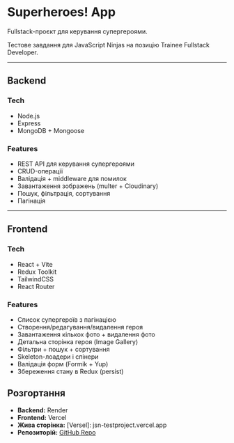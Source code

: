 # Superheroes! App  
Fullstack-проєкт для керування супергероями.

Тестове завдання для JavaScript Ninjas на позицію Trainee Fullstack Developer.

---

## Backend  

### Tech  
- Node.js  
- Express  
- MongoDB + Mongoose  

### Features  
- REST API для керування супергероями
- CRUD-операції 
- Валідація + middleware для помилок  
- Завантаження зображень (multer + Cloudinary)  
- Пошук, фільтрація, сортування  
- Пагінація  

---

## Frontend  

### Tech  
- React + Vite  
- Redux Toolkit  
- TailwindCSS  
- React Router  

### Features  
- Список супергероїв з пагінацією  
- Створення/редагування/видалення героя  
- Завантаження кількох фото + видалення фото  
- Детальна сторінка героя (Image Gallery)  
- Фільтри + пошук + сортування  
- Skeleton-лоадери і спінери  
- Валідація форм (Formik + Yup)  
- Збереження стану в Redux (persist)  

## Розгортання
- **Backend:** Render  
- **Frontend:** Vercel  
- **Жива сторінка:** [Versel]: jsn-testproject.vercel.app
- **Репозиторій:** [GitHub Repo](https://github.com/meloncholic-san/jsn_testproject)  
